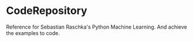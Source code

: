 # CodeRepository
Reference for Sebastian Raschka's Python Machine Learning. And achieve the examples to code.
